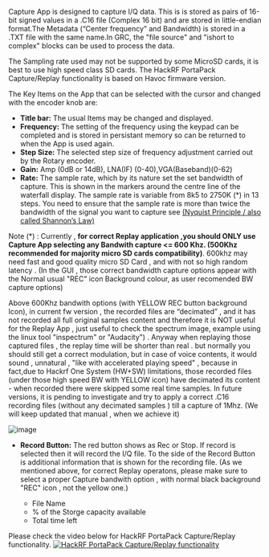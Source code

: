Capture App is designed to capture I/Q data. This is  is stored as pairs of 16-bit signed values in a .C16 file (Complex 16 bit) and are stored in little-endian format.The Metadata (“Center frequency” and Bandwidth) is stored in a .TXT file with the same name.In GRC, the "file source" and "ishort to complex" blocks can be used to process the data.

The Sampling rate used may not be supported by some MicroSD cards, it is best to use high speed class SD cards. The HackRF PortaPack Capture/Replay functionality is  based on Havoc firmware version.

The Key Items on the App that can be selected with the cursor and changed with the encoder knob are:

* **Title bar:** The usual Items may be changed and displayed.
* **Frequency:** The setting of the frequency using the keypad can be completed and is stored in persistant memory so can be returned to when the App is used again.
* **Step Size:** The selected step size of frequency adjustment carried out by the Rotary encoder. 
* **Gain:**  Amp  (0dB or 14dB), LNA(IF) (0-40),VGA(Baseband)(0-62)
* **Rate:** The sample rate, which by its nature set the set bandwidth of capture. This is shown in the markers around the centre line of the waterfall display. The sample rate is variable from 8k5 to 2750K (*)  in 13 steps. You need to ensure that the sample rate is more than twice the bandwidth of the signal  you want to capture see [(Nyquist Principle / also called Shannon’s Law)  ](https://en.wikipedia.org/wiki/Nyquist%E2%80%93Shannon_sampling_theorem)

Note (*)  : Currently , **for correct Replay application ,you should ONLY use Capture App selecting any Bandwith capture <= 600 Khz. (500Khz recommended for majority micro SD cards compatibility)**. 600khz may need fast and good quality micro SD Card , and with not so high random latency . (In the GUI , those correct bandwidth capture options appear with the Normal usual "REC" icon Background colour, as user recomended BW capture options)

Above 600Khz bandwith options (with YELLOW REC button background Icon), in current fw version , the recorded files are “decimated” , and it has not recorded all full original samples content and therefore it is NOT useful for the Replay App , just useful to check the spectrum image, example using the linux tool "inspectrum" or "Audacity") . Anyway when replaying those captured files , the replay time will be shorter than real . but normally you should still get a correct  modulation, but in case of voice contents, it would sound , unnatural , "like with accelerated playing speed" , because in fact,due to Hackrf One System (HW+SW) limitations, those  recorded files (under those high speed BW with YELLOW icon) have decimated its  content - when recorded there were skipped some real time samples. 
In future versions, it is pending to investigate and try to apply a correct .C16 recording files (without any decimated samples ) till a capture of 1Mhz. (We will keep updated that manual , when we achieve it) 

![image](https://user-images.githubusercontent.com/86470699/162581344-446a1a0b-325e-4bb6-a451-f47ecc91d8e3.png)




* **Record Button:** The red button shows as Rec or Stop. If record is selected then it will record the I/Q file. To the side of the Record Button is additional information that is shown for the recording file. (As we mentioned above, for correct Replay operatons, please make sure to select a proper Capture bandwith option  , with normal black background "REC" icon , not the yellow one.)
  
     * File Name
     * % of the Storge capacity available
     * Total time left 


Please check the video below for HackRF PortaPack Capture/Replay functionality.  [![HackRF PortaPack Capture/Replay functionality](http://img.youtube.com/vi/Pe30Jvyhmzk/0.jpg)](http://www.youtube.com/watch?v=Pe30Jvyhmzk "HackRF PortaPack Capture/Replay functionality")